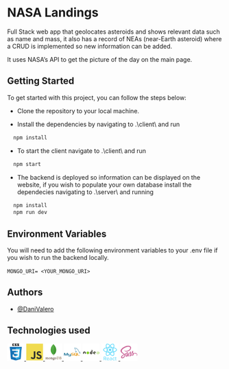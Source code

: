 
# NASA Landings

Full Stack web app that geolocates asteroids and shows relevant data such as name and mass, it also has a record of NEAs (near-Earth asteroid) where a CRUD is implemented so new information can be added. 

It uses NASA’s API to get the picture of the day on the main page.



## Getting Started

To get started with this project, you can follow the steps below:

- Clone the repository to your local machine.

- Install the dependencies by navigating to .\client\ and run 
```bash
  npm install
```

- To start the client navigate to .\client\ and run 
```bash
  npm start
```

- The backend is deployed so information can be displayed on the website, if you wish to populate your own database install the dependecies navigating to  .\server\ and running

```bash
  npm install
  npm run dev
```
## Environment Variables

You will need to add the following environment variables to your .env file if you wish to run the backend locally.

`MONGO_URI= <YOUR_MONGO_URI>`


## Authors

- [@DaniValero](https://github.com/DaniValero)



## Technologies used

<a href="https://www.w3schools.com/css/" target="_blank" rel="noreferrer"> <img src="https://raw.githubusercontent.com/devicons/devicon/master/icons/css3/css3-original-wordmark.svg" alt="css3" width="40" height="40"/> </a> <a href="https://developer.mozilla.org/en-US/docs/Web/JavaScript" target="_blank" rel="noreferrer"> <img src="https://raw.githubusercontent.com/devicons/devicon/master/icons/javascript/javascript-original.svg" alt="javascript" width="40" height="40"/> </a> <a href="https://www.mongodb.com/" target="_blank" rel="noreferrer"> <img src="https://raw.githubusercontent.com/devicons/devicon/master/icons/mongodb/mongodb-original-wordmark.svg" alt="mongodb" width="40" height="40"/> </a> <a href="https://www.mysql.com/" target="_blank" rel="noreferrer"> <img src="https://raw.githubusercontent.com/devicons/devicon/master/icons/mysql/mysql-original-wordmark.svg" alt="mysql" width="40" height="40"/> </a> <a href="https://nodejs.org" target="_blank" rel="noreferrer"> <img src="https://raw.githubusercontent.com/devicons/devicon/master/icons/nodejs/nodejs-original-wordmark.svg" alt="nodejs" width="40" height="40"/> </a> <a href="https://reactjs.org/" target="_blank" rel="noreferrer"> <img src="https://raw.githubusercontent.com/devicons/devicon/master/icons/react/react-original-wordmark.svg" alt="react" width="40" height="40"/> </a> <a href="https://sass-lang.com" target="_blank" rel="noreferrer"> <img src="https://raw.githubusercontent.com/devicons/devicon/master/icons/sass/sass-original.svg" alt="sass" width="40" height="40"/> </a> </p>

